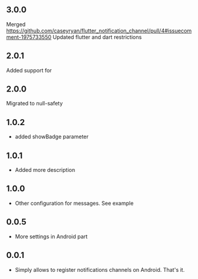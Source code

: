 ## 3.0.0
Merged https://github.com/caseyryan/flutter_notification_channel/pull/4#issuecomment-1975733550 
Updated flutter and dart restrictions
## 2.0.1
Added support for <customSound>
## 2.0.0
Migrated to null-safety
## 1.0.2
- added showBadge parameter
## 1.0.1
- Added more description
## 1.0.0
- Other configuration for messages. See example
## 0.0.5
- More settings in Android part
## 0.0.1
- Simply allows to register notifications channels on Android. That's it.
